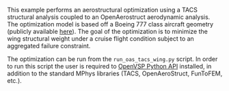 This example performs an aerostructural optimization using a TACS structural analysis coupled to an OpenAerostruct aerodynamic analysis.
The optimization model is based off a Boeing 777 class aircraft geometry (publicly available [here](https://hangar.openvsp.org/vspfiles/375)).
The goal of the optimization is to minimize the wing structural weight under a cruise flight condition subject to an aggregated failure constraint.

The optimization can be run from the `run_oas_tacs_wing.py` script.
In order to run this script the user is required to [OpenVSP Python API](https://openvsp.org/api_docs/latest/) installed, 
in addition to the standard MPhys libraries (TACS, OpenAeroStruct, FunToFEM, etc.).